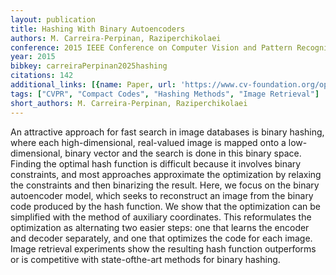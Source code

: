 ```yaml
---
layout: publication
title: Hashing With Binary Autoencoders
authors: M. Carreira-Perpinan, Raziperchikolaei
conference: 2015 IEEE Conference on Computer Vision and Pattern Recognition (CVPR)
year: 2015
bibkey: carreiraPerpinan2025hashing
citations: 142
additional_links: [{name: Paper, url: 'https://www.cv-foundation.org/openaccess/content_cvpr_2015/papers/Carreira-Perpinan_Hashing_With_Binary_2015_CVPR_paper.pdf'}]
tags: ["CVPR", "Compact Codes", "Hashing Methods", "Image Retrieval"]
short_authors: M. Carreira-Perpinan, Raziperchikolaei
---
```

An attractive approach for fast search in image
databases is binary hashing, where each high-dimensional,
real-valued image is mapped onto a low-dimensional, binary
vector and the search is done in this binary space.
Finding the optimal hash function is difficult because it involves
binary constraints, and most approaches approximate
the optimization by relaxing the constraints and then
binarizing the result. Here, we focus on the binary autoencoder
model, which seeks to reconstruct an image from the
binary code produced by the hash function. We show that
the optimization can be simplified with the method of auxiliary
coordinates. This reformulates the optimization as
alternating two easier steps: one that learns the encoder
and decoder separately, and one that optimizes the code for
each image. Image retrieval experiments show the resulting
hash function outperforms or is competitive with state-ofthe-art
methods for binary hashing.
